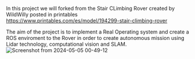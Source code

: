 In this project we will forked from the Stair CLimbing Rover created by WildWilly
posted in printables https://www.printables.com/es/model/194299-stair-climbing-rover

The aim of the project is to implement a Real Operating system and create a ROS enviroment to the Rover in order to 
create autonomous mission using Lidar technology, computational vision and SLAM. 
![Screenshot from 2024-05-05 00-49-12](https://github.com/inaki1111/Stair-Climbing-Rover/assets/96154499/d1f43d3f-7dbe-4b4f-9177-dfc5a328460d)
